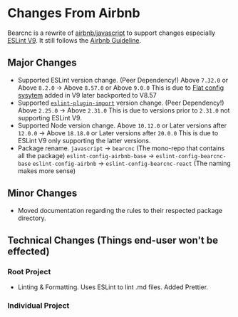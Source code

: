 # Changes From Airbnb

Bearcnc is a rewrite of [airbnb/javascript](https://github.com/airbnb/javascript) to support changes especially [ESLint V9](https://eslint.org/blog/2024/04/eslint-v9.0.0-released/). It still follows the [Airbnb Guideline](https://airbnb.io/javascript/).

## Major Changes

- Supported ESLint version change. (Peer Dependency!)
  Above `7.32.0` or Above `8.2.0` → Above `8.57.0` or Above `9.0.0` 
  This is due to [Flat config sysytem](https://eslint.org/blog/2022/08/new-config-system-part-2/) added in V9 later backported to V8.57
- Supported [`eslint-plugin-import`](https://www.npmjs.com/package/eslint-plugin-import) version change. (Peer Dependency!)
  Above `2.25.0` → Above `2.31.0`
  This is due to versions prior to `2.31.0` not supporting ESLint V9.
- Supported Node version change.
  Above `10.12.0` or Later versions after `12.0.0` → Above `18.18.0` or Later versions after `20.0.0`
  This is due to ESLint V9 only supporting the latter versions.
- Package rename.
  `javascript` → `bearcnc` (The mono-repo that contains all the package)
  `eslint-config-airbnb-base` → `eslint-config-bearcnc-base`
  `eslint-config-airbnb` → `eslint-config-bearcnc-react` (The naming makes more sense)

## Minor Changes

- Moved documentation regarding the rules to their respected package directory.

## Technical Changes (Things end-user won't be effected)

### Root Project

- Linting & Formatting.
  Uses ESLint to lint .md files. Added Prettier.

### Individual Project
